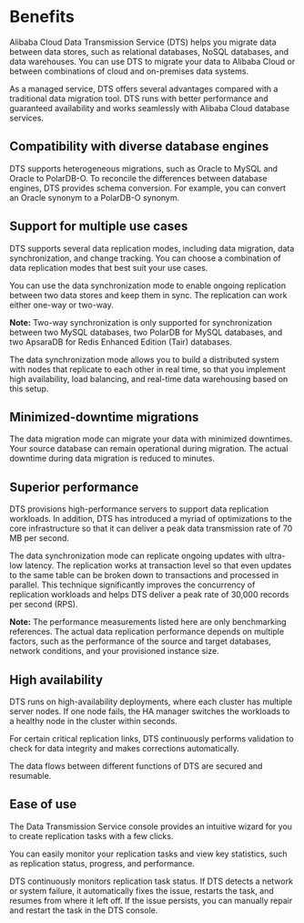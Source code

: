 # Benefits

Alibaba Cloud Data Transmission Service \(DTS\) helps you migrate data between data stores, such as relational databases, NoSQL databases, and data warehouses. You can use DTS to migrate your data to Alibaba Cloud or between combinations of cloud and on-premises data systems.

As a managed service, DTS offers several advantages compared with a traditional data migration tool. DTS runs with better performance and guaranteed availability and works seamlessly with Alibaba Cloud database services.

## Compatibility with diverse database engines

DTS supports heterogeneous migrations, such as Oracle to MySQL and Oracle to PolarDB-O. To reconcile the differences between database engines, DTS provides schema conversion. For example, you can convert an Oracle synonym to a PolarDB-O synonym.

## Support for multiple use cases

DTS supports several data replication modes, including data migration, data synchronization, and change tracking. You can choose a combination of data replication modes that best suit your use cases.

You can use the data synchronization mode to enable ongoing replication between two data stores and keep them in sync. The replication can work either one-way or two-way.

**Note:** Two-way synchronization is only supported for synchronization between two MySQL databases, two PolarDB for MySQL databases, and two ApsaraDB for Redis Enhanced Edition \(Tair\) databases.

The data synchronization mode allows you to build a distributed system with nodes that replicate to each other in real time, so that you implement high availability, load balancing, and real-time data warehousing based on this setup.

## Minimized-downtime migrations

The data migration mode can migrate your data with minimized downtimes. Your source database can remain operational during migration. The actual downtime during data migration is reduced to minutes.

## Superior performance

DTS provisions high-performance servers to support data replication workloads. In addition, DTS has introduced a myriad of optimizations to the core infrastructure so that it can deliver a peak data transmission rate of 70 MB per second.

The data synchronization mode can replicate ongoing updates with ultra-low latency. The replication works at transaction level so that even updates to the same table can be broken down to transactions and processed in parallel. This technique significantly improves the concurrency of replication workloads and helps DTS deliver a peak rate of 30,000 records per second \(RPS\).

**Note:** The performance measurements listed here are only benchmarking references. The actual data replication performance depends on multiple factors, such as the performance of the source and target databases, network conditions, and your provisioned instance size.

## High availability

DTS runs on high-availability deployments, where each cluster has multiple server nodes. If one node fails, the HA manager switches the workloads to a healthy node in the cluster within seconds.

For certain critical replication links, DTS continuously performs validation to check for data integrity and makes corrections automatically.

The data flows between different functions of DTS are secured and resumable.

## Ease of use

The Data Transmission Service console provides an intuitive wizard for you to create replication tasks with a few clicks.

You can easily monitor your replication tasks and view key statistics, such as replication status, progress, and performance.

DTS continuously monitors replication task status. If DTS detects a network or system failure, it automatically fixes the issue, restarts the task, and resumes from where it left off. If the issue persists, you can manually repair and restart the task in the DTS console.

